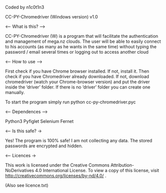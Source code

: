 Coded by n1c0t1n3

CC-PY-Chromedriver (Windows version) v1.0

<-- What is this? -->

CC-PY-Chromedriver (W) is a program that will facilitate the authentication and management of mega.nz clouds. The user will be able to easily connect to his accounts (as many as he wants in the same time) without typing the password / email several times or logging out to access another cloud

<-- How to use -->

First check if you have Chrome browser installed. If not, install it. Then check if you have Chromedriver already downloaded. If not, download chromedriver (watch your Chrome-browser version) and put the driver inside the ‘driver’ folder. If there is no ‘driver’ folder you can create one manually.

To start the program simply run python cc-py-chromedriver.pyc

<-- Dependences -->

Python3 Pyfiglet Selenium Fernet

<-- Is this safe? →

Yes! The program is 100% safe! I am not collecting any data. The stored passwords are encrypted and hidden.

<-- Licences →

This work is licensed under the Creative Commons Attribution-NoDerivatives 4.0 International License. To view a copy of this license, visit http://creativecommons.org/licenses/by-nd/4.0/ .

(Also see licence.txt)